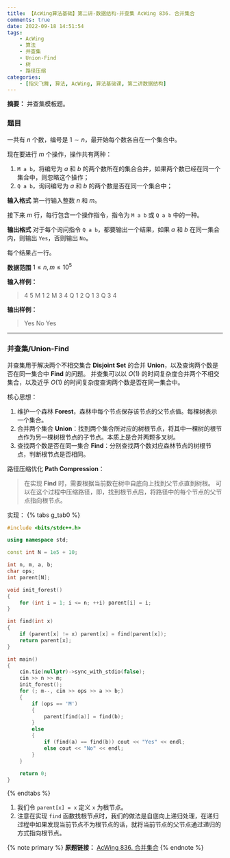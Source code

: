 ```yaml
---
title: 【AcWing算法基础】第二讲-数据结构-并查集 AcWing 836. 合并集合
comments: true
date: 2022-09-18 14:51:54
tags:
    - AcWing
    - 算法
    - 并查集
    - Union-Find
    - 树
    - 路径压缩
categories:
    - [指尖飞舞, 算法, AcWing, 算法基础课, 第二讲数据结构]
---
```

__摘要：__
并查集模板题。
<!-- more -->


### 题目
一共有 $n$ 个数，编号是 $1∼n$，最开始每个数各自在一个集合中。

现在要进行 $m$ 个操作，操作共有两种：

1. `M a b`，将编号为 $a$ 和 $b$ 的两个数所在的集合合并，如果两个数已经在同一个集合中，则忽略这个操作；
2. `Q a b`，询问编号为 $a$ 和 $b$ 的两个数是否在同一个集合中；

__输入格式__
第一行输入整数 $n$ 和 $m$。

接下来 $m$ 行，每行包含一个操作指令，指令为 `M a b` 或 `Q a b` 中的一种。

__输出格式__
对于每个询问指令 `Q a b`，都要输出一个结果，如果 $a$ 和 $b$ 在同一集合内，则输出 `Yes`，否则输出 `No`。

每个结果占一行。

__数据范围__
$1≤n,m≤10^5$

__输入样例：__
> 4 5
> M 1 2
> M 3 4
> Q 1 2
> Q 1 3
> Q 3 4

__输出样例：__
> Yes
> No
> Yes
___
### 并查集/Union-Find
并查集用于解决两个不相交集合 __Disjoint Set__ 的合并 __Union__，以及查询两个数是否在同一集合中 __Find__ 的问题。
并查集可以以 $O(1)$ 的时间复杂度合并两个不相交集合，以及近乎 $O(1)$ 的时间复杂度查询两个数是否在同一集合中。

核心思想：
1. 维护一个森林 __Forest__，森林中每个节点保存该节点的父节点值。每棵树表示一个集合。
2. 合并两个集合 __Union__：找到两个集合所对应的树根节点，将其中一棵树的根节点作为另一棵树根节点的子节点。本质上是合并两颗多叉树。
3. 查找两个数是否在同一集合 __Find__：分别查找两个数对应森林节点的树根节点，判断根节点是否相同。

路径压缩优化 __Path Compression__：
> 在实现 __Find__ 时，需要根据当前数在树中自底向上找到父节点直到树根。
可以在这个过程中压缩路径，即，找到根节点后，将路径中的每个节点的父节点指向根节点。

实现：
{% tabs g_tab0 %}
<!-- tab C++ -->
```c++
#include <bits/stdc++.h>

using namespace std;

const int N = 1e5 + 10;

int n, m, a, b;
char ops;
int parent[N];

void init_forest()
{
    for (int i = 1; i <= n; ++i) parent[i] = i;
}

int find(int x)
{
    if (parent[x] != x) parent[x] = find(parent[x]);
    return parent[x];
}

int main()
{
    cin.tie(nullptr)->sync_with_stdio(false);
    cin >> n >> m;
    init_forest();
    for (; m--, cin >> ops >> a >> b;) 
    {
        if (ops == 'M') 
        {
            parent[find(a)] = find(b);
        }
        else 
        {
            if (find(a) == find(b)) cout << "Yes" << endl;
            else cout << "No" << endl;
        }
    }
    
    return 0;
}
```
<!-- endtab -->
{% endtabs %}

1. 我们令 `parent[x] = x` 定义 `x` 为根节点。
2. 注意在实现 `find` 函数找根节点时，我们的做法是自底向上递归处理，在递归过程中如果发现当前节点不为根节点的话，就将当前节点的父节点通过递归的方式指向根节点。

{% note primary %}
__原题链接：__ [AcWing 836. 合并集合](https://www.acwing.com/problem/content/838/)
{% endnote %}